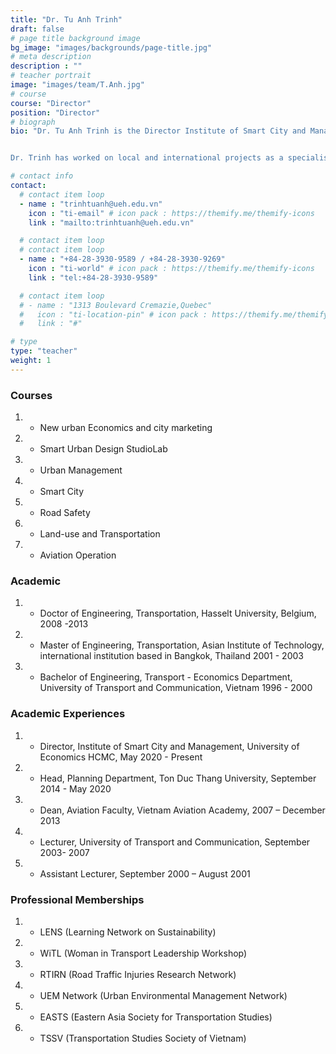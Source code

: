 ```yaml
---
title: "Dr. Tu Anh Trinh"
draft: false
# page title background image
bg_image: "images/backgrounds/page-title.jpg"
# meta description
description : ""
# teacher portrait
image: "images/team/T.Anh.jpg"
# course
course: "Director"
position: "Director"
# biograph
bio: "Dr. Tu Anh Trinh is the Director Institute of Smart City and Management, College of Technology and Design, UEH University. She is a guest lecturer, supervisor, and reviewer for master’s and Ph.D. students in international universities such as Trieste University, Hasselt University, Thammasat University, Handong Global University, etc. She is a co-chair/key organizer of international conferences, including the International Conference on Sustainable Development Civil, Urban, and Transportation Engineering (CUTE-2016, 2018), Aviation Future: Challenge and Solution (AFCS, 2020), Resilience by Technology and Design (RTD, 2022), Sustainable University Development: Opportunity and Challenge (SUDOC, 2022).


Dr. Trinh has worked on local and international projects as a specialist and team leader in fields of sustainability, smart cities, urban and transportation planning, traffic safety, transport economics, and aviation operation. She is recognized for her academic excellence during her tenure, as evidenced by her numerous publications in prestigious journals and proceedings for academic and press conferences"

# contact info
contact:
  # contact item loop
  - name : "trinhtuanh@ueh.edu.vn"
    icon : "ti-email" # icon pack : https://themify.me/themify-icons
    link : "mailto:trinhtuanh@ueh.edu.vn"

  # contact item loop
  # contact item loop
  - name : "+84-28-3930-9589 / +84-28-3930-9269"
    icon : "ti-world" # icon pack : https://themify.me/themify-icons
    link : "tel:+84-28-3930-9589"

  # contact item loop
  # - name : "1313 Boulevard Cremazie,Quebec"
  #   icon : "ti-location-pin" # icon pack : https://themify.me/themify-icons
  #   link : "#"

# type
type: "teacher"
weight: 1
---
```


### Courses

1. - New urban Economics and city marketing
1. - Smart Urban Design StudioLab
1. - Urban Management
1. - Smart City
1. - Road Safety
1. - Land-use and Transportation
1. - Aviation Operation

### Academic

1. - Doctor of Engineering, Transportation, Hasselt University, Belgium, 2008 -2013
1. - Master of Engineering, Transportation, Asian Institute of Technology, international institution based in Bangkok, Thailand 2001 - 2003
1. - Bachelor of Engineering, Transport - Economics Department, University of Transport and Communication, Vietnam 1996 - 2000

### Academic Experiences

1. - Director, Institute of Smart City and Management, University of Economics HCMC, May 2020 - Present
1. - Head, Planning Department, Ton Duc Thang University, September 2014 - May 2020
1. - Dean, Aviation Faculty, Vietnam Aviation Academy, 2007 – December 2013
1. - Lecturer, University of Transport and Communication, September 2003- 2007
1. - Assistant Lecturer, September 2000 – August 2001

### Professional Memberships

1. - LENS (Learning Network on Sustainability)
1. - WiTL (Woman in Transport Leadership Workshop)
1. - RTIRN (Road Traffic Injuries Research Network)
1. - UEM Network (Urban Environmental Management Network)
1. - EASTS (Eastern Asia Society for Transportation Studies)
1. - TSSV (Transportation Studies Society of Vietnam)

<!-- ### [PUBLICATIONS](https://scholar.google.com/citations?hl=en&view_op=list_works&gmla=AH70aAXRdl6O1RpzMQTHBN-SOAF7oUQMawjO4TlCcrUTMi0wgP5URi2cR4_i24RhDbn5oLhz_QlRMTa2J9w8ew&user=bQrm2JYAAAAJ) -->
